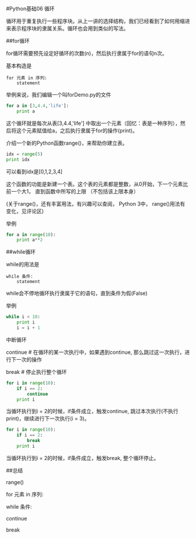 #Python基础06 循环



 

循环用于重复执行一些程序块。从上一讲的选择结构，我们已经看到了如何用缩进来表示程序块的隶属关系。循环也会用到类似的写法。

 

##for循环

for循环需要预先设定好循环的次数(n)，然后执行隶属于for的语句n次。

基本构造是
```quote
for 元素 in 序列: 
    statement
```

举例来说，我们编辑一个叫forDemo.py的文件
```python
for a in [3,4.4,'life']:
    print a
```    
这个循环就是每次从表[3,4.4,'life'] 中取出一个元素（回忆：表是一种序列），然后将这个元素赋值给a，之后执行隶属于for的操作(print)。

 

介绍一个新的Python函数range()，来帮助你建立表。
```python
idx = range(5)
print idx
```
可以看到idx是[0,1,2,3,4]

这个函数的功能是新建一个表。这个表的元素都是整数，从0开始，下一个元素比前一个大1， 直到函数中所写的上限 （不包括该上限本身）

(关于range()，还有丰富用法，有兴趣可以查阅， Python 3中， range()用法有变化，见评论区)

 

举例
```python
for a in range(10):
    print a**2
``` 

##while循环

while的用法是
```quote
while 条件:
    statement
```
while会不停地循环执行隶属于它的语句，直到条件为假(False)

 

举例
```python
while i < 10:
    print i
    i = i + 1
```


中断循环

continue   # 在循环的某一次执行中，如果遇到continue, 那么跳过这一次执行，进行下一次的操作

break      # 停止执行整个循环
```python
for i in range(10):
    if i == 2: 
        continue
    print i
``` 


当循环执行到i = 2的时候，if条件成立，触发continue, 跳过本次执行(不执行print)，继续进行下一次执行(i = 3)。
```python
for i in range(10):
    if i == 2:        
        break
    print i
```    
当循环执行到i = 2的时候，if条件成立，触发break, 整个循环停止。

 

##总结

range()

for 元素 in 序列:

while 条件:

continue

break

 
